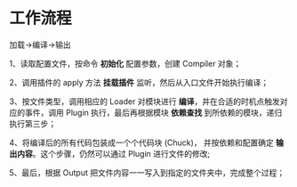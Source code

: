 # 工作流程
加载->编译->输出

1、读取配置文件，按命令 **初始化** 配置参数，创建 Compiler 对象；

2、调用插件的 apply 方法 **挂载插件** 监听，然后从入口文件开始执行编译；

3、按文件类型，调用相应的 Loader 对模块进行 **编译**，并在合适的时机点触发对应的事件，调用 Plugin 执行，最后再根据模块 **依赖查找** 到所依赖的模块，递归执行第三步；

4、将编译后的所有代码包装成一个个代码块 (Chuck)， 并按依赖和配置确定 **输出内容**。这个步骤，仍然可以通过 Plugin 进行文件的修改;

5、最后，根据 Output 把文件内容一一写入到指定的文件夹中，完成整个过程；


